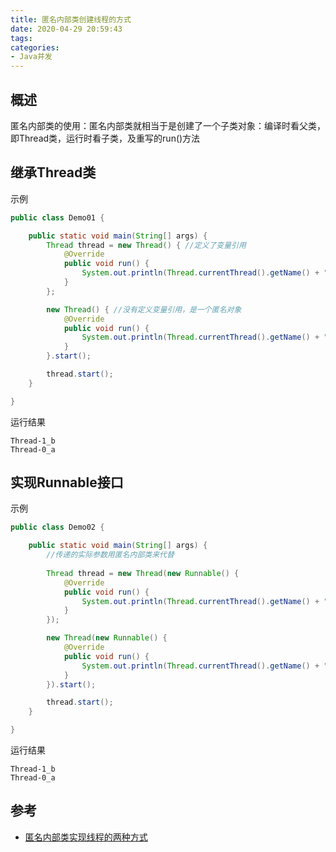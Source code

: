 ```yaml
---
title: 匿名内部类创建线程的方式
date: 2020-04-29 20:59:43
tags:
categories:
- Java并发
---
```


## 概述

匿名内部类的使用：匿名内部类就相当于是创建了一个子类对象：编译时看父类，即Thread类，运行时看子类，及重写的run()方法

## 继承Thread类

示例

```java
public class Demo01 {

    public static void main(String[] args) {
        Thread thread = new Thread() { //定义了变量引用
            @Override
            public void run() {
                System.out.println(Thread.currentThread().getName() + "_a");
            }
        };

        new Thread() { //没有定义变量引用，是一个匿名对象
            @Override
            public void run() {
                System.out.println(Thread.currentThread().getName() + "_b");
            }
        }.start();

        thread.start();
    }

}
```

运行结果

```
Thread-1_b
Thread-0_a
```

## 实现Runnable接口

示例

```java
public class Demo02 {

    public static void main(String[] args) {
        //传递的实际参数用匿名内部类来代替
        
        Thread thread = new Thread(new Runnable() {
            @Override
            public void run() {
                System.out.println(Thread.currentThread().getName() + "_a");
            }
        });

        new Thread(new Runnable() {
            @Override
            public void run() {
                System.out.println(Thread.currentThread().getName() + "_b");
            }
        }).start();

        thread.start();
    }

}
```

运行结果

```
Thread-1_b
Thread-0_a
```

## 参考

+ [匿名内部类实现线程的两种方式](https://www.cnblogs.com/yaobiluo/p/11324605.html)
